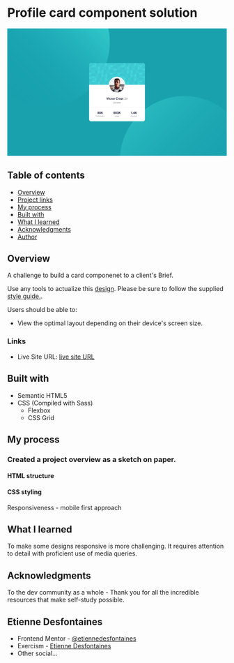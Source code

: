 # Profile card component solution

![](./screenshots/profile-card-component-screenshot.png)

## Table of contents

- [Overview](#overview)
- [Project links](#links)
- [My process](#my-process)
- [Built with](#built-with)
- [What I learned](#what-i-learned)
- [Acknowledgments](#acknowledgments)
- [Author](#etienne-desfontaines)

## Overview

A challenge to build a card componenet to a client's Brief.

Use any tools to actualize this [design](./design).
Please be sure to follow the supplied [style guide.](./style-guide.md).

Users should be able to:

- View the optimal layout depending on their device's screen size.

### Links

- Live Site URL: [live site URL](https://profile-card-component-solution-etiennedesfontaines.netlify.app/)

## Built with

- Semantic HTML5
- CSS (Compiled with Sass)
  - Flexbox
  - CSS Grid

## My process

### Created a project overview as a sketch on paper.

#### HTML structure

#### CSS styling

Responsiveness - mobile first approach

## What I learned

To make some designs responsive is more challenging. It requires attention to detail with proficient use of media queries.

## Acknowledgments

To the dev community as a whole - Thank you for all the incredible resources that make self-study possible.

## Etienne Desfontaines

- Frontend Mentor - [@etiennedesfontaines](https://www.frontendmentor.io/profile/etiennedesfontaines)
- Exercism - [Etienne Desfontaines](https://exercism.io/profiles/etiennedesfontaines)
- Other social...
